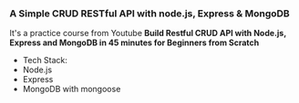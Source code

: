 ### A Simple CRUD RESTful API with node.js, Express & MongoDB
It's a practice course from Youtube **Build Restful CRUD API with Node.js, Express and MongoDB in 45 minutes for Beginners from Scratch**

- Tech Stack:
 - Node.js
 - Express
 - MongoDB with mongoose
